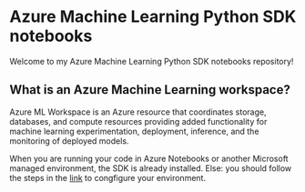 # Azure Machine Learning Python SDK notebooks

Welcome to my Azure Machine Learning Python SDK notebooks repository!

## What is an Azure Machine Learning workspace?

Azure ML Workspace is an Azure resource that coordinates storage, databases, and compute resources providing added functionality for machine learning experimentation, deployment, inference, and the monitoring of deployed models.

When you are running your code in Azure Notebooks or another Microsoft managed environment, the SDK is already installed.
Else: you should follow the steps in the [link](https://docs.microsoft.com/en-us/azure/machine-learning/how-to-configure-environment) to congfigure your environment.
